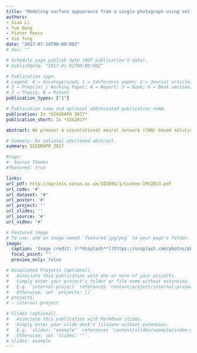 ```yaml
---
title: "Modeling surface appearance from a single photograph using self-augmented convolutional neural networks"
authors:
- Xiao Li
- Yue Dong
- Pieter Peers
- Xin Tong
date: "2017-07-24T00:00:00Z"
# doi: ""

# Schedule page publish date (NOT publication's date).
# publishDate: "2017-01-01T00:00:00Z"

# Publication type.
# Legend: 0 = Uncategorized; 1 = Conference paper; 2 = Journal article;
# 3 = Preprint / Working Paper; 4 = Report; 5 = Book; 6 = Book section;
# 7 = Thesis; 8 = Patent
publication_types: ["1"]

# Publication name and optional abbreviated publication name.
publication: In *SIGGRAPH 2017*
publication_short: In *SIG2017*

abstract: We present a convolutional neural network (CNN) based solution for modeling physically plausible spatially varying surface reflectance functions (SVBRDF) from a single photograph of a planar material sample under unknown natural illumination. Gathering a sufficiently large set of labeled training pairs consisting of photographs of SVBRDF samples and corresponding reflectance parameters, is a difficult and arduous process. To reduce the amount of required labeled training data, we propose to leverage the appearance information embedded in unlabeled images of spatially varying materials to self-augment the training process. Starting from an initial approximative network obtained from a small set of labeled training pairs, we estimate provisional model parameters for each unlabeled training exemplar. Given this provisional reflectance estimate, we then synthesize a novel temporary labeled training pair by rendering the exact corresponding image under a new lighting condition. After refining the network using these additional training samples, we re-estimate the provisional model parameters for the unlabeled data and repeat the self-augmentation process until convergence. We demonstrate the efficacy of the proposed network structure on spatially varying wood, metals, and plastics, as well as thoroughly validate the effectiveness of the self-augmentation training process.

# Summary. An optional shortened abstract.
summary: SIGGRAPH 2017

#tags:
#- Source Themes
#featured: true

links:
url_pdf: http://eprints.soton.ac.uk/352095/1/Cushen-IMV2013.pdf
url_code: '#'
url_dataset: '#'
url_poster: '#'
url_project: ''
url_slides: ''
url_source: '#'
url_video: '#'

# Featured image
# To use, add an image named `featured.jpg/png` to your page's folder. 
image:
  caption: 'Image credit: [**Unsplash**](https://unsplash.com/photos/pLCdAaMFLTE)'
  focal_point: ""
  preview_only: false

# Associated Projects (optional).
#   Associate this publication with one or more of your projects.
#   Simply enter your project's folder or file name without extension.
#   E.g. `internal-project` references `content/project/internal-project/index.md`.
#   Otherwise, set `projects: []`.
# projects:
# - internal-project

# Slides (optional).
#   Associate this publication with Markdown slides.
#   Simply enter your slide deck's filename without extension.
#   E.g. `slides: "example"` references `content/slides/example/index.md`.
#   Otherwise, set `slides: ""`.
# slides: example
---
```

<!-- 
{{% alert note %}}
Click the *Cite* button above to demo the feature to enable visitors to import publication metadata into their reference management software.
{{% /alert %}}

{{% alert note %}}
Click the *Slides* button above to demo Academic's Markdown slides feature.
{{% /alert %}} -->

<!-- Supplementary notes can be added here, including [code and math](https://sourcethemes.com/academic/docs/writing-markdown-latex/). -->

